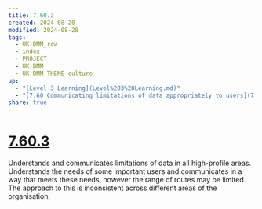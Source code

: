 ```yaml
---
title: 7.60.3
created: 2024-08-28
modified: 2024-08-28
tags:
  - UK-DMM_row
  - index
  - PROJECT
  - UK-DMM
  - UK-DMM_THEME_culture
up:
  - "[Level 3 Learning](Level%203%20Learning.md)"
  - "[7.60 Communicating limitations of data appropriately to users](7.60%20Communicating%20limitations%20of%20data%20appropriately%20to%20users.md)"
share: true
---
```

# [7.60.3](7.60.3.md)

Understands and communicates limitations of data in all high-profile areas. Understands the needs of some important users and communicates in a way that meets these needs, however the range of routes may be limited. The approach to this is inconsistent across different areas of the organisation.
